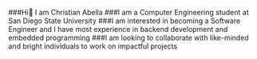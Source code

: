 ###Hi👋 I am Christian Abella
###I am a Computer Engineering student at San Diego State University
###I am interested in becoming a Software Engineer and I have most experience in backend development and embedded programming
###I am looking to collaborate with like-minded and bright individuals to work on impactful projects 

<!--
**chabella01/chabella01** is a ✨ _special_ ✨ repository because its `README.md` (this file) appears on your GitHub profile.

Here are some ideas to get you started:

- 🔭 I’m currently working on ...
- 🌱 I’m currently learning ...
- 👯 I’m looking to collaborate on ...
- 🤔 I’m looking for help with ...
- 💬 Ask me about ...
- 📫 How to reach me: ...
- 😄 Pronouns: ...
- ⚡ Fun fact: ...
-->
